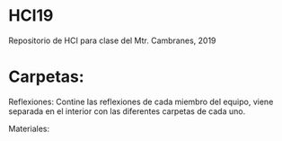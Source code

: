 # HCI19
Repositorio de HCI para clase del Mtr. Cambranes, 2019

# Carpetas:

Reflexiones: 
Contine las reflexiones de cada miembro del equipo, viene separada en el interior con las diferentes carpetas de cada uno.

Materiales:


